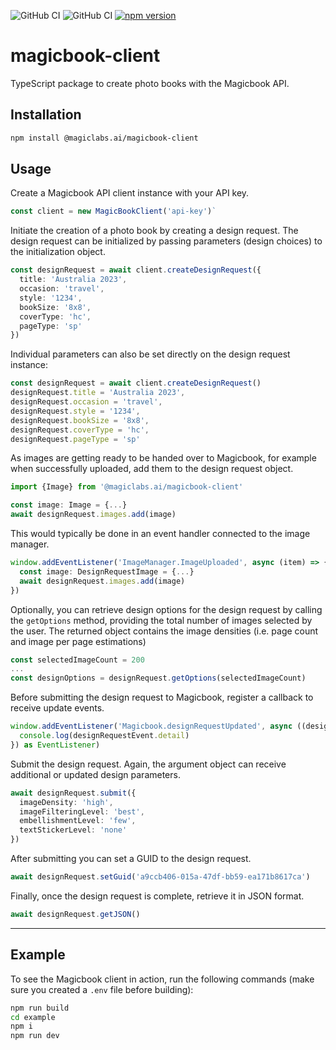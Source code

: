 
![GitHub CI](https://github.com/magiclabs-ai/mb-client/actions/workflows/test.yml/badge.svg) ![GitHub CI](https://github.com/magiclabs-ai/mb-client/actions/workflows/linter.yml/badge.svg) [![npm version](https://img.shields.io/npm/v/@magiclabs.ai/magicbook-client.svg)](https://www.npmjs.com/package/@magiclabs.ai/magicbook-client)

# magicbook-client

TypeScript package to create photo books with the Magicbook API.

## Installation

```bash
npm install @magiclabs.ai/magicbook-client
```

## Usage

Create a Magicbook API client instance with your API key. 

```ts
const client = new MagicBookClient('api-key')`
```

Initiate the creation of a photo book by creating a design request. The design request can be initialized by passing parameters (design choices) to the initialization object.

```ts
const designRequest = await client.createDesignRequest({
  title: 'Australia 2023',
  occasion: 'travel',
  style: '1234',
  bookSize: '8x8',
  coverType: 'hc',
  pageType: 'sp'
})
```

Individual parameters can also be set directly on the design request instance:

```ts
const designRequest = await client.createDesignRequest()
designRequest.title = 'Australia 2023',
designRequest.occasion = 'travel',
designRequest.style = '1234',
designRequest.bookSize = '8x8',
designRequest.coverType = 'hc',
designRequest.pageType = 'sp'
```
As images are getting ready to be handed over to Magicbook, for example when successfully uploaded, add them to the design request object.

```ts
import {Image} from '@magiclabs.ai/magicbook-client'

const image: Image = {...}
await designRequest.images.add(image)
```

This would typically be done in an event handler connected to the image manager.

```ts
window.addEventListener('ImageManager.ImageUploaded', async (item) => {
  const image: DesignRequestImage = {...}
  await designRequest.images.add(image)
})
```

Optionally, you can retrieve design options for the design request by calling the `getOptions` method, providing the total number of images selected by the user. The returned object contains the image densities (i.e. page count and image per page estimations)

```ts
const selectedImageCount = 200
...
const designOptions = designRequest.getOptions(selectedImageCount)
```

Before submitting the design request to Magicbook, register a callback to receive update events.

```ts
window.addEventListener('Magicbook.designRequestUpdated', async ((designRequestEvent: DesignRequestEvent) => {
  console.log(designRequestEvent.detail)
}) as EventListener)
```

Submit the design request. Again, the argument object can receive additional or updated design parameters.

```ts
await designRequest.submit({
  imageDensity: 'high',
  imageFilteringLevel: 'best',
  embellishmentLevel: 'few',
  textStickerLevel: 'none'
})
```

After submitting you can set a GUID to the design request.

```ts
await designRequest.setGuid('a9ccb406-015a-47df-bb59-ea171b8617ca')
```

Finally, once the design request is complete, retrieve it in JSON format.

```ts
await designRequest.getJSON()
```

___


## Example

To see the Magicbook client in action, run the following commands (make sure you created a `.env` file before building):

```bash
npm run build
cd example
npm i
npm run dev
```
